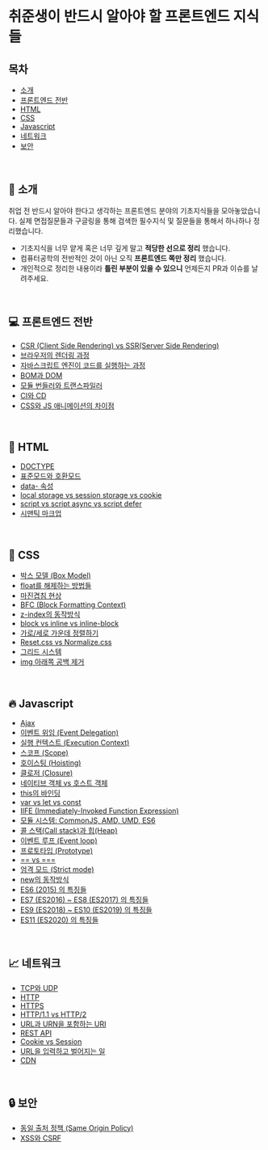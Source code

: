 # 취준생이 반드시 알아야 할 프론트엔드 지식들

## 목차

* [소개](#tada-소개)
* [프론트엔드 전반](#computer-프론트엔드-전반)
* [HTML](#page_with_curl-html)
* [CSS](#lipstick-css)
* [Javascript](#fire-javascript)
* [네트워크](#chart_with_upwards_trend-네트워크)
* [보안](#lock-보안)

<br>

## :tada: 소개

취업 전 반드시 알아야 한다고 생각하는 프론트엔드 분야의 기초지식들을 모아놓았습니다. 실제 면접질문들과 구글링을 통해 검색한 필수지식 및 질문들을 통해서 하나하나 정리했습니다.

* 기초지식을 너무 얕게 혹은 너무 깊게 말고 **적당한 선으로 정리** 했습니다.
* 컴퓨터공학의 전반적인 것이 아닌 오직 **프론트엔드 쪽만 정리** 했습니다.
* 개인적으로 정리한 내용이라 **틀린 부분이 있을 수 있으니** 언제든지 PR과 이슈를 날려주세요.

<br>

## :computer: 프론트엔드 전반

* [CSR (Client Side Rendering) vs SSR(Server Side Rendering)](https://github.com/aebonlee/Must-Know-About-Frontend/blob/master/Notes/frontend/csr-ssr.md)
* [브라우저의 렌더링 과정](https://github.com/aebonlee/Must-Know-About-Frontend/blob/master/Notes/frontend/browser-rendering.md)
* [자바스크립트 엔진이 코드를 실행하는 과정](https://github.com/aebonlee/Must-Know-About-Frontend/blob/master/Notes/frontend/engine.md)
* [BOM과 DOM](https://github.com/aebonlee/Must-Know-About-Frontend/blob/master/Notes/frontend/bom-dom.md)
* [모듈 번들러와 트랜스파일러](https://github.com/aebonlee/Must-Know-About-Frontend/blob/master/Notes/frontend/bundler-transpiler.md)
* [CI와 CD](https://github.com/aebonlee/Must-Know-About-Frontend/blob/master/Notes/frontend/ci-cd.md)
* [CSS와 JS 애니메이션의 차이점](https://github.com/aebonlee/Must-Know-About-Frontend/blob/master/Notes/frontend/css-js-animation.md)

<br>

## :page_with_curl: HTML

* [DOCTYPE](https://github.com/aebonlee/Must-Know-About-Frontend/blob/master/Notes/html/doctype.md)
* [표준모드와 호환모드](https://github.com/aebonlee/Must-Know-About-Frontend/blob/master/Notes/html/standard-quirks.md)
* [data- 속성](https://github.com/aebonlee/Must-Know-About-Frontend/blob/master/Notes/html/data.md)
* [local storage vs session storage vs cookie](https://github.com/aebonlee/Must-Know-About-Frontend/blob/master/Notes/html/web-storage-api.md)
* [script vs script async vs script defer](https://github.com/aebonlee/Must-Know-About-Frontend/blob/master/Notes/html/script-tag-type.md)
* [시맨틱 마크업](https://github.com/aebonlee/Must-Know-About-Frontend/blob/master/Notes/html/semantic.md)

<br>

## :lipstick: CSS

* [박스 모델 (Box Model)](https://github.com/aebonlee/Must-Know-About-Frontend/blob/master/Notes/css/box-model.md)
* [float를 해제하는 방법들](https://github.com/aebonlee/Must-Know-About-Frontend/blob/master/Notes/css/float-clear.md)
* [마진겹침 현상](https://github.com/aebonlee/Must-Know-About-Frontend/blob/master/Notes/css/margin-collapsing.md)
* [BFC (Block Formatting Context)](https://github.com/aebonlee/Must-Know-About-Frontend/blob/master/Notes/css/bfc.md)
* [z-index의 동작방식](https://github.com/aebonlee/Must-Know-About-Frontend/blob/master/Notes/css/z-index.md)
* [block vs inline vs inline-block](https://github.com/aebonlee/Must-Know-About-Frontend/blob/master/Notes/css/block-inline-inline-block.md)
* [가로/세로 가운데 정렬하기](https://github.com/aebonlee/Must-Know-About-Frontend/blob/master/Notes/css/center.md)
* [Reset.css vs Normalize.css](https://github.com/aebonlee/Must-Know-About-Frontend/blob/master/Notes/css/reset-normalize.md)
* [그리드 시스템](https://github.com/aebonlee/Must-Know-About-Frontend/blob/master/Notes/css/grid.md)
* [img 아래쪽 공백 제거](https://github.com/aebonlee/Must-Know-About-Frontend/blob/master/Notes/css/img-space.md)

<br>

## :fire: Javascript

* [Ajax](https://github.com/aebonlee/Must-Know-About-Frontend/blob/master/Notes/javascript/ajax.md)
* [이벤트 위임 (Event Delegation)](https://github.com/aebonlee/Must-Know-About-Frontend/blob/master/Notes/javascript/event-delegation.md)
* [실행 컨텍스트 (Execution Context)](https://github.com/aebonlee/Must-Know-About-Frontend/blob/master/Notes/javascript/execution-context.md)
* [스코프 (Scope)](https://github.com/aebonlee/Must-Know-About-Frontend/blob/master/Notes/javascript/scope.md)
* [호이스팅 (Hoisting)](https://github.com/aebonlee/Must-Know-About-Frontend/blob/master/Notes/javascript/hoisting.md)
* [클로저 (Closure)](https://github.com/aebonlee/Must-Know-About-Frontend/blob/master/Notes/javascript/closure.md)
* [네이티브 객체 vs 호스트 객체](https://github.com/aebonlee/Must-Know-About-Frontend/blob/master/Notes/javascript/native-host.md)
* [this의 바인딩](https://github.com/aebonlee/Must-Know-About-Frontend/blob/master/Notes/javascript/this.md)
* [var vs let vs const](https://github.com/aebonlee/Must-Know-About-Frontend/blob/master/Notes/javascript/var-let-const.md)
* [IIFE (Immediately-Invoked Function Expression)](https://github.com/aebonlee/Must-Know-About-Frontend/blob/master/Notes/javascript/iife.md)
* [모듈 시스템: CommonJS, AMD, UMD, ES6](https://github.com/aebonlee/Must-Know-About-Frontend/blob/master/Notes/javascript/module.md)
* [콜 스택(Call stack)과 힙(Heap)](https://github.com/aebonlee/Must-Know-About-Frontend/blob/master/Notes/javascript/stack-heap.md)
* [이벤트 루프 (Event loop)](https://github.com/aebonlee/Must-Know-About-Frontend/blob/master/Notes/javascript/event-loop.md)
* [프로토타입 (Prototype)](https://github.com/aebonlee/Must-Know-About-Frontend/blob/master/Notes/javascript/prototype.md)
* [== vs ===](https://github.com/aebonlee/Must-Know-About-Frontend/blob/master/Notes/javascript/identity-equal.md)
* [엄격 모드 (Strict mode)](https://github.com/aebonlee/Must-Know-About-Frontend/blob/master/Notes/javascript/strict-mode.md)
* [new의 동작방식](https://github.com/aebonlee/Must-Know-About-Frontend/blob/master/Notes/javascript/new.md)
* [ES6 (2015) 의 특징들](https://github.com/aebonlee/Must-Know-About-Frontend/blob/master/Notes/javascript/es6.md)
* [ES7 (ES2016) ~ ES8 (ES2017) 의 특징들](https://github.com/aebonlee/Must-Know-About-Frontend/blob/master/Notes/javascript/es7-es8.md)
* [ES9 (ES2018) ~ ES10 (ES2019) 의 특징들](https://github.com/aebonlee/Must-Know-About-Frontend/blob/master/Notes/javascript/es9-es10.md)
* [ES11 (ES2020) 의 특징들](https://github.com/aebonlee/Must-Know-About-Frontend/blob/master/Notes/javascript/es11.md)

<br>

## :chart_with_upwards_trend: 네트워크

* [TCP와 UDP](https://github.com/aebonlee/Must-Know-About-Frontend/blob/master/Notes/network/tcp-udp.md)
* [HTTP](https://github.com/aebonlee/Must-Know-About-Frontend/blob/master/Notes/network/http.md)
* [HTTPS](https://github.com/aebonlee/Must-Know-About-Frontend/blob/master/Notes/network/https.md)
* [HTTP/1.1 vs HTTP/2](https://github.com/aebonlee/Must-Know-About-Frontend/blob/master/Notes/network/http1.1-2.md)
* [URL과 URN을 포함하는 URI](https://github.com/aebonlee/Must-Know-About-Frontend/blob/master/Notes/network/uri.md)
* [REST API](https://github.com/aebonlee/Must-Know-About-Frontend/blob/master/Notes/network/rest-api.md)
* [Cookie vs Session](https://github.com/aebonlee/Must-Know-About-Frontend/blob/master/Notes/network/cookie-session.md)
* [URL을 입력하고 벌어지는 일](https://github.com/aebonlee/Must-Know-About-Frontend/blob/master/Notes/network/type-url-process.md)
* [CDN](https://github.com/aebonlee/Must-Know-About-Frontend/blob/master/Notes/network/cdn.md)

<br>

## :lock: 보안

* [동일 출처 정책 (Same Origin Policy)](https://github.com/aebonlee/Must-Know-About-Frontend/blob/master/Notes/security/sop.md)
* [XSS와 CSRF](https://github.com/aebonlee/Must-Know-About-Frontend/blob/master/Notes/security/xss-csrf.md)

